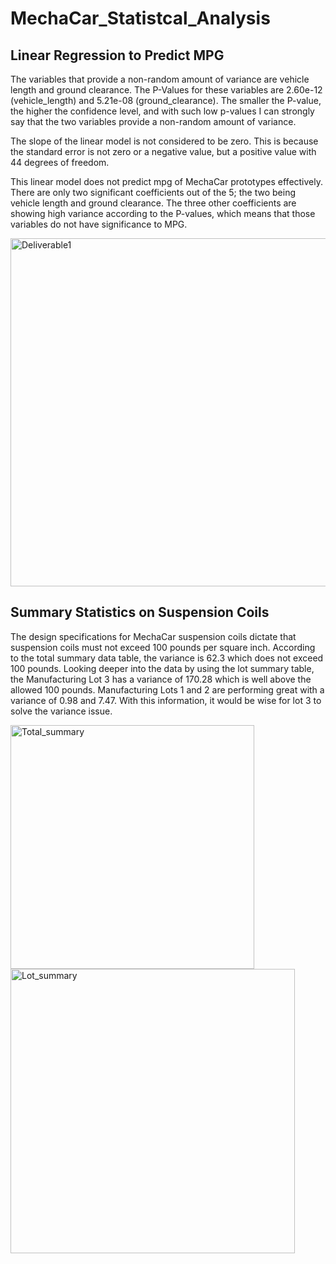 # MechaCar_Statistcal_Analysis
 
## Linear Regression to Predict MPG

The variables that provide a non-random amount of variance are vehicle length and ground clearance. The P-Values for these variables are 2.60e-12 (vehicle_length) and 5.21e-08 (ground_clearance). The smaller the P-value, the higher the confidence level, and with such low p-values I can strongly say that the two variables provide a non-random amount of variance.

The slope of the linear model is not considered to be zero. This is because the standard error is not zero or a negative value, but a positive value with 44 degrees of freedom. 

This linear model does not predict mpg of MechaCar prototypes effectively. There are only two significant coefficients out of the 5; the two being vehicle length and ground clearance. The three other coefficients are showing high variance according to the P-values, which means that those variables do not have significance to MPG. 

<img width="557" alt="Deliverable1" src="https://user-images.githubusercontent.com/104074135/196466223-abf80c88-ea49-4f6a-97a3-a0c72bd076e9.png">


## Summary Statistics on Suspension Coils

The design specifications for MechaCar suspension coils dictate that suspension coils must not exceed 100 pounds per square inch. According to the total summary data table, the variance is 62.3 which does not exceed 100 pounds. Looking deeper into the data by using the lot summary table, the Manufacturing Lot 3 has a variance of 170.28 which is well above the allowed 100 pounds. Manufacturing Lots 1 and 2 are performing great with a variance of 0.98 and 7.47. With this information, it would be wise for lot 3 to solve the variance issue.

<img width="390" alt="Total_summary" src="https://user-images.githubusercontent.com/104074135/196476691-f80cea7d-b020-4a50-9273-f8eb816e9f72.png">
<img width="455" alt="Lot_summary" src="https://user-images.githubusercontent.com/104074135/196476720-c3501c5a-6e66-473d-ab3a-06c6af1e57c9.png">
